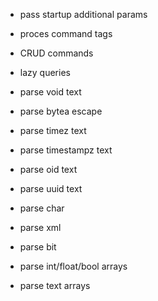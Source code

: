 
- pass startup additional params
- proces command tags
- CRUD commands
- lazy queries

- parse void text
- parse bytea escape
- parse timez text
- parse timestampz text
- parse oid text
- parse uuid text
- parse char
- parse xml
- parse bit
- parse int/float/bool arrays
- parse text arrays
